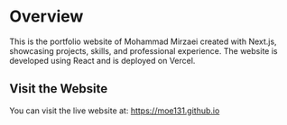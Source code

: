 # Overview
This is the portfolio website of Mohammad Mirzaei created with Next.js, showcasing projects, skills, and professional experience. The website is developed using React and is deployed on Vercel.

## Visit the Website
You can visit the live website at: https://moe131.github.io
